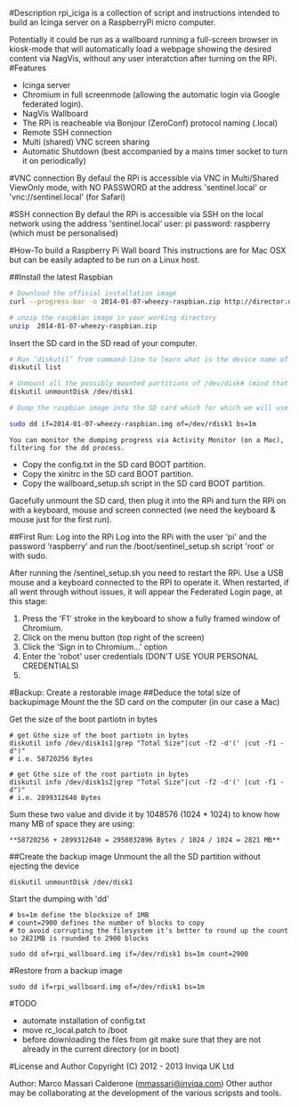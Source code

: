 #Description
rpi_iciga is a collection of script and instructions intended to build an Icinga server on a RaspberryPi micro computer.

Potentially it could be run as a wallboard running a full-screen browser in kiosk-mode that will automatically load a webpage showing the desired content via NagVis, without any user interatction after turning on the RPi.
#Features
- Icinga server
- Chromium in full screenmode (allowing the automatic login via Google federated login). 
- NagVis Wallboard
- The RPi is reacheable via Bonjour (ZeroConf) protocol naming (.local)
- Remote SSH connection
- Multi (shared) VNC screen sharing
- Automatic Shutdown (best accompanied by a mains timer socket to turn it on periodically)

#VNC connection
By defaul the RPi is accessible via VNC in Multi/Shared ViewOnly mode, with NO PASSWORD at the address 'sentinel.local' or 'vnc://sentinel.local' (for Safari)

#SSH connection
By defaul the RPi is accessible via SSH on the local network using the address 'sentinel.local'
user: pi
password: raspberry (which must be personalised)

#How-To build a Raspberry Pi Wall board
This instructions are for Mac OSX but can be easily adapted to be run on a Linux host.

##Install the latest Raspbian

```bash
# Download the official installation image
curl --progress-bar -o 2014-01-07-wheezy-raspbian.zip http://director.downloads.raspberrypi.org/raspbian/images/raspbian-2014-01-09/2014-01-07-wheezy-raspbian.zip

# unzip the raspbian image in your working directory
unzip  2014-01-07-wheezy-raspbian.zip
```
Insert the SD card in the SD read of your computer.
```bash
# Run ‘diskutil’ from command-line to learn what is the device name of the SD card (which we assume is ‘/dev/disk1’) and it’s partitions.
diskutil list

# Unmount all the possibly mounted partitions of /dev/disk# (mind that the disk won’t be ejected)
diskutil unmountDisk /dev/disk1

# Dump the raspbian image into the SD card which for which we will use the RAW interface ‘/dev/rdisk1’ so that the dump will be quite fast

sudo dd if=2014-01-07-wheezy-raspbian.img of=/dev/rdisk1 bs=1m
```

```
You can monitor the dumping progress via Activity Monitor (on a Mac), filtering for the dd process.
```
* Copy the config.txt in the SD card BOOT partition.
* Copy the xinitrc in the SD card BOOT partition.
* Copy the wallboard_setup.sh script in the SD card BOOT partition.

Gacefully unmount the SD card, then plug it into the RPi and turn the RPi on with a keyboard, mouse and screen connected (we need the keyboard & mouse just for the first run).


##First Run: Log into the RPi
Log into the RPi with the user ‘pi' and the password ‘raspberry’ and run the /boot/sentinel_setup.sh script 'root' or with sudo.

After running the /sentinel_setup.sh you need to restart the RPi.
Use a USB mouse and a keyboard connected to the RPI to operate it.
When restarted, if all went through without issues, it will appear the Federated Login page, at this stage:
1. Press the 'F1' stroke in the keyboard to show a fully framed window of Chromium.
2. Click on the menu button (top right of the screen)
3. Click the 'Sign in to Chromium...' option
4. Enter the 'robot' user credentials (DON'T USE YOUR PERSONAL CREDENTIALS)
5. 

#Backup: Create a restorable image
##Deduce the total size of backupimage
Mount the the SD card on the computer (in our case a Mac)

Get the size of the boot partiotn in bytes
```
# get Gthe size of the boot partiotn in bytes
diskutil info /dev/disk1s1|grep "Total Size"|cut -f2 -d'(' |cut -f1 -d")"
# i.e. 58720256 Bytes

# get Gthe size of the root partiotn in bytes
diskutil info /dev/disk1s2|grep "Total Size"|cut -f2 -d'(' |cut -f1 -d")"
# i.e. 2899312640 Bytes
```
Sum these two value and divide it by 1048576 (1024 * 1024) to know how many MB of space they are using:
```
**58720256 + 2899312640 = 2958032896 Bytes / 1024 / 1024 = 2821 MB**
```

##Create the backup image
Unmount the all the SD partition without ejecting the device
```
diskutil unmountDisk /dev/disk1
```
Start the dumping with 'dd'
```
# bs=1m define the blocksize of 1MB
# count=2900 defines the number of blocks to copy
# to avoid corrupting the filesystem it's better to round up the count so 2821MB is rounded to 2900 blocks

sudo dd of=rpi_wallboard.img if=/dev/rdisk1 bs=1m count=2900
```

#Restore from a backup image
```
sudo dd if=rpi_wallboard.img of=/dev/rdisk1 bs=1m
```

#TODO
* automate installation of config.txt
* move rc_local.patch to /boot
* before downloading the files from git make sure that they are not already in the current directory (or in boot)

#License and Author
Copyright (C) 2012 - 2013 Inviqa UK Ltd

Author: Marco Massari Calderone (mmassari@inviqa.com)
Other author may be collaborating at the development of the various scripsts and tools.

